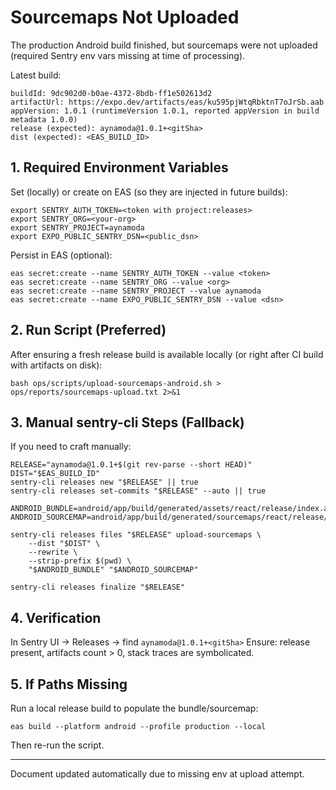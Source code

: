 # Sourcemaps Not Uploaded

The production Android build finished, but sourcemaps were not uploaded (required Sentry env vars missing at time of processing).

Latest build:

```
buildId: 9dc902d0-b0ae-4372-8bdb-ff1e502613d2
artifactUrl: https://expo.dev/artifacts/eas/ku595pjWtqRbktnT7oJrSb.aab
appVersion: 1.0.1 (runtimeVersion 1.0.1, reported appVersion in build metadata 1.0.0)
release (expected): aynamoda@1.0.1+<gitSha>
dist (expected): <EAS_BUILD_ID>
```

## 1. Required Environment Variables

Set (locally) or create on EAS (so they are injected in future builds):

```
export SENTRY_AUTH_TOKEN=<token with project:releases>
export SENTRY_ORG=<your-org>
export SENTRY_PROJECT=aynamoda
export EXPO_PUBLIC_SENTRY_DSN=<public_dsn>
```

Persist in EAS (optional):

```
eas secret:create --name SENTRY_AUTH_TOKEN --value <token>
eas secret:create --name SENTRY_ORG --value <org>
eas secret:create --name SENTRY_PROJECT --value aynamoda
eas secret:create --name EXPO_PUBLIC_SENTRY_DSN --value <dsn>
```

## 2. Run Script (Preferred)

After ensuring a fresh release build is available locally (or right after CI build with artifacts on disk):

```
bash ops/scripts/upload-sourcemaps-android.sh > ops/reports/sourcemaps-upload.txt 2>&1
```

## 3. Manual sentry-cli Steps (Fallback)

If you need to craft manually:

```
RELEASE="aynamoda@1.0.1+$(git rev-parse --short HEAD)"
DIST="$EAS_BUILD_ID"
sentry-cli releases new "$RELEASE" || true
sentry-cli releases set-commits "$RELEASE" --auto || true

ANDROID_BUNDLE=android/app/build/generated/assets/react/release/index.android.bundle
ANDROID_SOURCEMAP=android/app/build/generated/sourcemaps/react/release/index.android.bundle.map

sentry-cli releases files "$RELEASE" upload-sourcemaps \
	--dist "$DIST" \
	--rewrite \
	--strip-prefix $(pwd) \
	"$ANDROID_BUNDLE" "$ANDROID_SOURCEMAP"

sentry-cli releases finalize "$RELEASE"
```

## 4. Verification

In Sentry UI → Releases → find `aynamoda@1.0.1+<gitSha>`
Ensure: release present, artifacts count > 0, stack traces are symbolicated.

## 5. If Paths Missing

Run a local release build to populate the bundle/sourcemap:

```
eas build --platform android --profile production --local
```

Then re-run the script.

---

Document updated automatically due to missing env at upload attempt.
